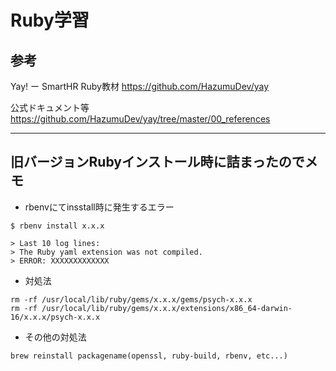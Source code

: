 # Ruby学習


## 参考
Yay! ー SmartHR Ruby教材
https://github.com/HazumuDev/yay

公式ドキュメント等
https://github.com/HazumuDev/yay/tree/master/00_references

---

## 旧バージョンRubyインストール時に詰まったのでメモ

- rbenvにてinsstall時に発生するエラー

```
$ rbenv install x.x.x

> Last 10 log lines:
> The Ruby yaml extension was not compiled.
> ERROR: XXXXXXXXXXXXX
```

- 対処法

```
rm -rf /usr/local/lib/ruby/gems/x.x.x/gems/psych-x.x.x
rm -rf /usr/local/lib/ruby/gems/x.x.x/extensions/x86_64-darwin-16/x.x.x/psych-x.x.x
```

- その他の対処法
```
brew reinstall packagename(openssl, ruby-build, rbenv, etc...)
```
